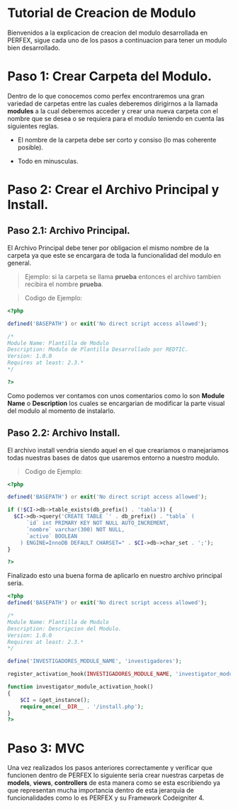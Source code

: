 # Tutorial de Creacion de Modulo
Bienvenidos a la explicacion de creacion del modulo desarrollada en PERFEX, sigue cada uno de los pasos
a continuacion para tener un modulo bien desarrollado.

# Paso 1: Crear Carpeta del Modulo.
Dentro de lo que conocemos como perfex encontraremos una gran variedad de carpetas entre las cuales deberemos dirigirnos a la llamada **modules** a la cual deberemos acceder y crear una nueva carpeta con el nombre que se desea o se requiera para el modulo teniendo en cuenta las siguientes reglas.

* El nombre de la carpeta debe ser corto y consiso (lo mas coherente posible).

* Todo en minusculas.

# Paso 2: Crear el Archivo Principal y Install.

## Paso 2.1: Archivo Principal.
El Archivo Principal debe tener por obligacion el mismo nombre de la carpeta ya que este se encargara de toda la funcionalidad del modulo en general.

> Ejemplo: si la carpeta se llama **prueba** entonces el archivo tambien recibira el nombre **prueba**.

> Codigo de Ejemplo: 
```php
<?php

defined('BASEPATH') or exit('No direct script access allowed');

/*
Module Name: Plantilla de Modulo
Description: Modulo de Plantilla Desarrollado por REDTIC.
Version: 1.0.0
Requires at least: 2.3.*
*/

?>
```
Como podemos ver contamos con unos comentarios como lo son **Module Name** o **Description** los cuales se encargarian de modificar la parte visual del modulo al momento de instalarlo.

## Paso 2.2: Archivo Install.

El archivo install vendria siendo aquel en el que creariamos o manejariamos todas nuestras bases de datos que usaremos entorno a nuestro modulo.

 > Codigo de Ejemplo:

```php
<?php

defined('BASEPATH') or exit('No direct script access allowed');

if (!$CI->db->table_exists(db_prefix() . 'tabla')) {
  $CI->db->query('CREATE TABLE `' . db_prefix() . "tabla` (
      `id` int PRIMARY KEY NOT NULL AUTO_INCREMENT,
      `nombre` varchar(300) NOT NULL,
      `activo` BOOLEAN
    ) ENGINE=InnoDB DEFAULT CHARSET=" . $CI->db->char_set . ';');
}

?>
```

Finalizado esto una buena forma de aplicarlo en nuestro archivo principal seria.

```php
<?php 
defined('BASEPATH') or exit('No direct script access allowed');

/*
Module Name: Plantilla de Modulo
Description: Descripcion del Modulo.
Version: 1.0.0
Requires at least: 2.3.*
*/

define('INVESTIGADORES_MODULE_NAME', 'investigadores');

register_activation_hook(INVESTIGADORES_MODULE_NAME, 'investigator_module_activation_hook');

function investigator_module_activation_hook()
{
	$CI = &get_instance(); 
	require_once(__DIR__ . '/install.php');
}
?>
```

# Paso 3: MVC
Una vez realizados los pasos anteriores correctamente y verificar que funcionen dentro de PERFEX lo siguiente seria crear nuestras carpetas de **models**, **views**, **controllers** de esta manera como se esta escribiendo ya que representan mucha importancia dentro de esta jerarquia de funcionalidades como lo es PERFEX y su Framework Codeigniter 4.


